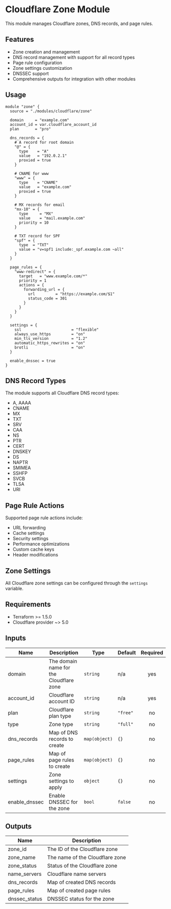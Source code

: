 # Cloudflare Zone Module

This module manages Cloudflare zones, DNS records, and page rules.

## Features

- Zone creation and management
- DNS record management with support for all record types
- Page rule configuration
- Zone settings customization
- DNSSEC support
- Comprehensive outputs for integration with other modules

## Usage

```hcl
module "zone" {
  source = "./modules/cloudflare/zone"

  domain     = "example.com"
  account_id = var.cloudflare_account_id
  plan       = "pro"

  dns_records = {
    # A record for root domain
    "@" = {
      type    = "A"
      value   = "192.0.2.1"
      proxied = true
    }

    # CNAME for www
    "www" = {
      type    = "CNAME"
      value   = "example.com"
      proxied = true
    }

    # MX records for email
    "mx-10" = {
      type     = "MX"
      value    = "mail.example.com"
      priority = 10
    }

    # TXT record for SPF
    "spf" = {
      type  = "TXT"
      value = "v=spf1 include:_spf.example.com ~all"
    }
  }

  page_rules = {
    "www-redirect" = {
      target   = "www.example.com/*"
      priority = 1
      actions = {
        forwarding_url = {
          url         = "https://example.com/$1"
          status_code = 301
        }
      }
    }
  }

  settings = {
    ssl                      = "flexible"
    always_use_https         = "on"
    min_tls_version          = "1.2"
    automatic_https_rewrites = "on"
    brotli                   = "on"
  }

  enable_dnssec = true
}
```

## DNS Record Types

The module supports all Cloudflare DNS record types:

- A, AAAA
- CNAME
- MX
- TXT
- SRV
- CAA
- NS
- PTR
- CERT
- DNSKEY
- DS
- NAPTR
- SMIMEA
- SSHFP
- SVCB
- TLSA
- URI

## Page Rule Actions

Supported page rule actions include:

- URL forwarding
- Cache settings
- Security settings
- Performance optimizations
- Custom cache keys
- Header modifications

## Zone Settings

All Cloudflare zone settings can be configured through the `settings` variable.

## Requirements

- Terraform >= 1.5.0
- Cloudflare provider ~> 5.0

## Inputs

| Name          | Description                             | Type          | Default  | Required |
| ------------- | --------------------------------------- | ------------- | -------- | :------: |
| domain        | The domain name for the Cloudflare zone | `string`      | n/a      |   yes    |
| account_id    | Cloudflare account ID                   | `string`      | n/a      |   yes    |
| plan          | Cloudflare plan type                    | `string`      | `"free"` |    no    |
| type          | Zone type                               | `string`      | `"full"` |    no    |
| dns_records   | Map of DNS records to create            | `map(object)` | `{}`     |    no    |
| page_rules    | Map of page rules to create             | `map(object)` | `{}`     |    no    |
| settings      | Zone settings to apply                  | `object`      | `{}`     |    no    |
| enable_dnssec | Enable DNSSEC for the zone              | `bool`        | `false`  |    no    |

## Outputs

| Name          | Description                     |
| ------------- | ------------------------------- |
| zone_id       | The ID of the Cloudflare zone   |
| zone_name     | The name of the Cloudflare zone |
| zone_status   | Status of the Cloudflare zone   |
| name_servers  | Cloudflare name servers         |
| dns_records   | Map of created DNS records      |
| page_rules    | Map of created page rules       |
| dnssec_status | DNSSEC status for the zone      |
